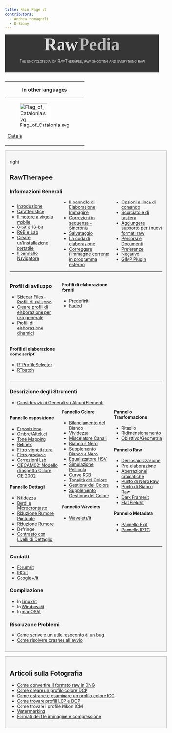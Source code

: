 ```yaml
---
title: Main Page it
contributors:
  - Andrea.romagnoli
  - DrSlony
---
```


<div style="text-align: center; padding-bottom: 1em; margin-bottom: 1em; background-color: #363636; color: #DDDDDD;">

<span style="font-family: serif; font-size: 4em; font-weight: bold; text-shadow: 2px 2px 2px #161616;">Raw</span>
<span style="font-family: serif; font-size: 4em; font-weight: bold; text-shadow: 2px 2px 2px #161616; color: #BBBBBB">Pedia</span>

<span style="font-variant: small-caps;">The encyclopedia of RawTherapee,
raw shooting and everything raw</span>

</div>
<div style="float: left; clear: right">

<table>
<thead>
<tr class="header">
<th style="padding: 0 1em;"><p>In other languages</p></th>
</tr>
</thead>
<tbody>
<tr class="odd">
<td><figure>
<img src="Flag_of_Catalonia.svg" title="Flag_of_Catalonia.svg"
width="90" height="60" />
<figcaption>Flag_of_Catalonia.svg</figcaption>
</figure>
<p><a href="Main_Page/ca" title="wikilink">Català</a></p></td>
</tr>
</tbody>
</table>

  

<div style="background-color: #f6f6f6; border: 1px solid #aaa; padding: 1em; margin-bottom: 1em;">

[right](image:Rawtherapee_rawpedia_header1_h300.jpg.md)

## RawTherapee

### Informazioni Generali

<div style="column-count:3;-moz-column-count:3;-webkit-column-count:3;">

- [Introduzione](Getting_Started/it.md)
- [Caratteristice](Features/it.md)
- [Il motore a virgola mobile](The_Floating_Point_Engine/it.md)
- [8-bit e 16-bit](8-bit_and_16-bit/it.md)
- [RGB e Lab](RGB_and_Lab/it.md)
- [Creare un'installazione
  portatile](Making_a_Portable_Installation/it.md)
- [Il pannello Navigatore](The_File_Browser_Tab/it.md)
- [Il pannello di Elaborazione
  Immagine](The_Image_Editor_Tab/it.md)
- [Correzioni in sequenza -
  Sincronia](Batch_Adjustments_-_Sync/it.md)
- [Salvataggio](Saving/it.md)
- [La coda di elaborazione](The_Batch_Queue/it.md)
- [Correggere l'immagine corrente in programma
  esterno](Edit_Current_Image_in_External_Editor/it.md)
- [Opzioni a linea di comando](Command-Line_Options/it.md)
- [Scorciatoie di tastiera](Keyboard_Shortcuts/it.md)
- [Aggiungere supporto per i nuovi formati
  raw](Adding_Support_for_New_Raw_Formats/it.md)
- [Percorsi e Documenti](File_Paths/it.md)
- [Preferenze](Preferences/it.md)
- [Negativo](Negative/it.md)
- [GIMP Plugin](GIMP_Plugin/it.md)

</div>
<hr />
<div style="column-count:3;-moz-column-count:3;-webkit-column-count:3;">
<div style="display: inline-block; width: 100%;">

### Profili di sviluppo

- [Sidecar Files - Profili di
  sviluppo](Sidecar_Files_-_Processing_Profiles/it.md)
- [Creare profili di elaborazione per uso
  generale](Creating_processing_profiles_for_general_use/it.md)
- [Profili di elaborazione
  dinamici](Dynamic_processing_profiles/it.md)

</div>
<div style="display: inline-block; width: 100%;">

#### Profili di elaborazione come script

- [RTProfileSelector](RTProfileSelector/it.md)
- [RTbatch](RTbatch/it.md)

</div>
<div style="display: inline-block; width: 100%;">

#### Profili di elaborazione forniti

- [Predefiniti](Default/it.md)
- [Faded](Faded/it.md)

</div>
</div>
<hr />

### Descrizione degli Strumenti

- [Considerazioni Generali su Alcuni
  Elementi](General_Comments_About_Some_Toolbox_Widgets/it.md)

<div style="column-count:3;-moz-column-count:3;-webkit-column-count:3;">
<div style="break-inside: avoid-column; -webkit-column-break-inside: avoid;">

#### Pannello esposizione

- [Esposizione](Exposure/it.md)
- [Ombre/Alteluci](Shadows/Highlights/it.md)
- [Tone Mapping](Tone_Mapping/it.md)
- [Retinex](Retinex/it.md)
- [Filtro vignettatura](Vignetting_Filter/it.md)
- [Filtro graduale](Graduated_Filter/it.md)
- [Correzioni Lab](Lab_Adjustments/it.md)
- [CIECAM02: Modello di aspetto Colore CIE 2002](CIECAM02/it.md)

</div>
<div style="break-inside: avoid-column; -webkit-column-break-inside: avoid;">

#### Pannello Dettagli

- [Nitidezza](Sharpening/it.md)
- [Bordi e Microcrontasto](Edges_and_Microcontrast/it.md)
- [Riduzione Rumore Puntuale](Impulse_Noise_Reduction/it.md)
- [Riduzione Rumore](Noise_Reduction/it.md)
- [Defringe](Defringe/it.md)
- [Contrasto con Livelli di
  Dettaglio](Contrast_by_Detail_Levels/it.md)

</div>
<div style="break-inside: avoid-column; -webkit-column-break-inside: avoid;">

#### Pannello Colore

- [Bilanciamento del Bianco](White_Balance/it.md)
- [Vividezza](Vibrance/it.md)
- [Miscelatore Canali](Channel_Mixer/it.md)
- [Bianco e Nero](Black-and-White/it.md)
- [Supplemento Bianco e Nero](Black-and-White_addon/it.md)
- [Equalizzatore HSV](HSV_Equalizer/it.md)
- [Simulazione Pellicola](Film_Simulation/it.md)
- [Curve RGB](RGB_Curves/it.md)
- [Tonalità del Colore](Color_Toning/it.md)
- [Gestione del Colore](Color_Management/it.md)
- [Supplemento Gestione del
  Colore](Color_Management_addon/it.md)

</div>
<div style="break-inside: avoid-column; -webkit-column-break-inside: avoid;">

#### Pannello Wavelets

- [Wavelets/it](Wavelets/it.md)

</div>
<div style="break-inside: avoid-column; -webkit-column-break-inside: avoid;">

#### Pannello Trasformazione

- [Ritaglio](Crop/it.md)
- [Ridimensionamento](Resize/it.md)
- [Obiettivo/Geometria](Lens/Geometry/it.md)

</div>
<div style="break-inside: avoid-column; -webkit-column-break-inside: avoid;">

#### Pannello Raw

- [Demosaicizzazione](Demosaicing/it.md)
- [Pre-elaborazione](Preprocessing/it.md)
- [Aberrazionei cromatiche](Chromatic_Aberration/it.md)
- [Punto di Nero Raw](Raw_Black_Points/it.md)
- [Punto di Bianco Raw](Raw_White_Points/it.md)
- [Dark Frame/it](Dark_Frame/it.md)
- [Flat Field/it](Flat_Field/it.md)

</div>
<div style="break-inside: avoid-column; -webkit-column-break-inside: avoid;">

#### Pannello Metadata

- [Pannello Exif](Exif_Tab/it.md)
- [Pannello IPTC](IPTC_Tab/it.md)

</div>
</div>
<hr />

### Contatti

- [Forum/it](Forum/it.md)
- [IRC/it](IRC/it.md)
- [Google+/it](Google+/it.md)

### Compilazione

- In [Linux/it](Linux/it.md)
- In [Windows/it](Windows/it.md)
- In [macOS/it](macOS/it.md)

### Risoluzone Problemi

- [Come scrivere un utile resoconto di un
  bug](How_to_write_useful_bug_reports/it.md)
- [Come risolvere crashes
  all'avvio](How_to_fix_crashes_on_startup/it.md)

</div>
<div style="background-color: #f6f6f6; border: 1px solid #aaa; padding: 1em; margin-bottom: 1em;">

## Articoli sulla Fotografia

- [Come convertire il formato raw in
  DNG](How_to_convert_raw_formats_to_DNG/it.md)
- [Come creare un profilo colore
  DCP](How_to_create_DCP_color_profiles/it.md)
- [Come estrarre e esaminare un profilo colore
  ICC](How_to_extract_and_examine_ICC_profiles/it.md)
- [Come trovare profili LCP e
  DCP](How_to_get_LCP_and_DCP_profiles/it.md)
- [Come trovare i profile Nikon
  ICM](How_to_get_Nikon_ICM_profiles/it.md)
- [Watermarking](Watermarking/it.md)
- [Formati dei file immagine e
  compressione](Image_file_formats_and_compression/it.md)

</div>
